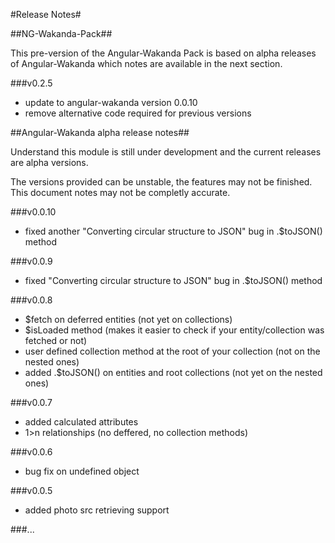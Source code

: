 #Release Notes#

##NG-Wakanda-Pack##

This pre-version of the Angular-Wakanda Pack is based on alpha releases of Angular-Wakanda which notes are available in the next section.

###v0.2.5

* update to angular-wakanda version 0.0.10
* remove alternative code required for previous versions

##Angular-Wakanda alpha release notes##

Understand this module is still under development and the current releases are alpha versions.

The versions provided can be unstable, the features may not be finished. This document notes may not be completly accurate.

###v0.0.10
* fixed another "Converting circular structure to JSON" bug in .$toJSON() method

###v0.0.9
* fixed "Converting circular structure to JSON" bug in .$toJSON() method

###v0.0.8
* $fetch on deferred entities (not yet on collections)
* $isLoaded method (makes it easier to check if your entity/collection was fetched or not)
* user defined collection method at the root of your collection (not on the nested ones)
* added .$toJSON() on entities and root collections (not yet on the nested ones)

###v0.0.7
* added calculated attributes
* 1>n relationships (no deffered, no collection methods)

###v0.0.6
* bug fix on undefined object

###v0.0.5
* added photo src retrieving support

###...